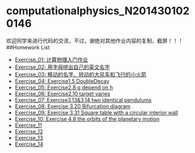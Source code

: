 # computationalphysics_N2014301020146
欢迎同学来进行代码的交流，不过，谢绝对其他作业内容的复制，截屏！！！
##Homework List
* [Exercise_01: 计算物理入门作业](https://www.zybuluo.com/LP2014301020146/note/497912)
* [Exercise_02: 用字母拼出自己的英文名字](https://www.zybuluo.com/LP2014301020146/note/503939)
* [Exercise_03: 移动的名字、转动的大风车和飞行的小火箭](https://www.zybuluo.com/LP2014301020146/note/512859)
* [Exercise_04: Exercise1.5 DoubleDecay](https://www.zybuluo.com/LP2014301020146/note/522571)
* [Exercise_05: Exercise2.8 g depend on h](https://www.zybuluo.com/LP2014301020146/note/534143)
* [Exercise_06: Exercise2.10 target varies](https://www.zybuluo.com/LP2014301020146/note/542207)
* [Exercise_07: Exercise3.13&3.14 two identical pendulums](https://www.zybuluo.com/LP2014301020146/note/550077)
* [Exercise_08: Exercise 3.20 Bifurcation diagram](https://www.zybuluo.com/LP2014301020146/note/565768)
* [Exercise_09: Exercise 3.31 Square table with a circular interior wall](https://www.zybuluo.com/LP2014301020146/note/573331)
* [Exercise_10: Exercise 4.8 the orbits of the planetary motion](https://www.zybuluo.com/LP2014301020146/note/581106)
* [Exercise_11]()
* [Exercise_12]()
* [Exercise_13]()
* [Exercise_14]()
